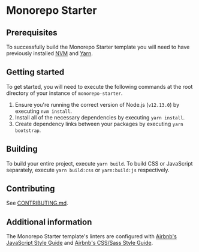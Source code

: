 # Monorepo Starter

## Prerequisites

To successfully build the Monorepo Starter template you will need to have previously installed [NVM](https://github.com/nvm-sh/nvm#installing-and-updating) and [Yarn](https://yarnpkg.com/getting-started/install).

## Getting started

To get started, you will need to execute the following commands at the root directory of your instance of `monorepo-starter`.

1. Ensure you're running the correct version of Node.js (`v12.13.0`) by executing `nvm install`.
2. Install all of the necessary dependencies by executing `yarn install`.
3. Create dependency links between your packages by executing `yarn bootstrap`.

## Building

To build your entire project, execute `yarn build`. To build CSS or JavaScript separately, execute `yarn build:css` or `yarn:build:js` respectively.

## Contributing

See [CONTRIBUTING.md](https://github.com/DanMad/oc-design-system/blob/main/CONTRIBUTING.md).

## Additional information

The Monorepo Starter template's linters are configured with [Airbnb's JavaScript Style Guide](https://github.com/airbnb/javascript) and [Airbnb's CSS/Sass Style Guide](https://github.com/airbnb/css).
